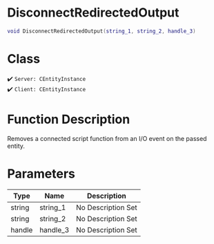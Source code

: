 # DisconnectRedirectedOutput
```lua
void DisconnectRedirectedOutput(string_1, string_2, handle_3)
```
# Class
✔️ `Server: CEntityInstance`  
✔️ `Client: CEntityInstance`  

# Function Description
Removes a connected script function from an I/O event on the passed entity.
# Parameters
Type|Name|Description
--|--|--
string|string_1|No Description Set
string|string_2|No Description Set
handle|handle_3|No Description Set
